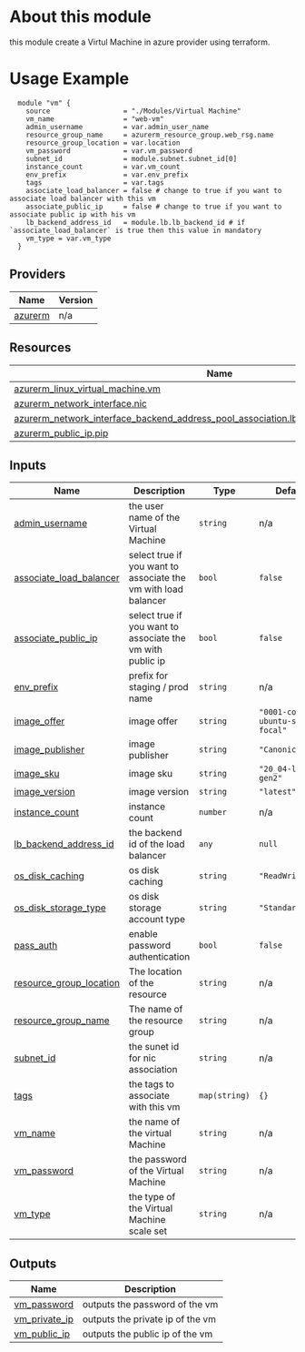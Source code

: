 <!-- BEGIN_TF_DOCS -->

# About this module
this module create a Virtul Machine in azure provider using terraform.

# Usage Example

      module "vm" {
        source                  = "./Modules/Virtual Machine"
        vm_name                 = "web-vm"
        admin_username          = var.admin_user_name
        resource_group_name     = azurerm_resource_group.web_rsg.name
        resource_group_location = var.location
        vm_password             = var.vm_password
        subnet_id               = module.subnet.subnet_id[0]
        instance_count          = var.vm_count
        env_prefix              = var.env_prefix
        tags                    = var.tags
        associate_load_balancer = false # change to true if you want to associate load balancer with this vm 
        associate_public_ip     = false # change to true if you want to associate public ip with his vm 
        lb_backend_address_id   = module.lb.lb_backend_id # if `associate_load_balancer` is true then this value in mandatory
        vm_type = var.vm_type
      }

## Providers

| Name | Version |
|------|---------|
| <a name="provider_azurerm"></a> [azurerm](#provider\_azurerm) | n/a |


## Resources

| Name | Type |
|------|------|
| [azurerm_linux_virtual_machine.vm](https://registry.terraform.io/providers/hashicorp/azurerm/latest/docs/resources/linux_virtual_machine) | resource |
| [azurerm_network_interface.nic](https://registry.terraform.io/providers/hashicorp/azurerm/latest/docs/resources/network_interface) | resource |
| [azurerm_network_interface_backend_address_pool_association.lb_backend_vm_nic_association](https://registry.terraform.io/providers/hashicorp/azurerm/latest/docs/resources/network_interface_backend_address_pool_association) | resource |
| [azurerm_public_ip.pip](https://registry.terraform.io/providers/hashicorp/azurerm/latest/docs/resources/public_ip) | resource |

## Inputs

| Name | Description | Type | Default | Required |
|------|-------------|------|---------|:--------:|
| <a name="input_admin_username"></a> [admin\_username](#input\_admin\_username) | the user name of the Virtual Machine | `string` | n/a | yes |
| <a name="input_associate_load_balancer"></a> [associate\_load\_balancer](#input\_associate\_load\_balancer) | select true if you want to associate the vm with load balancer | `bool` | `false` | no |
| <a name="input_associate_public_ip"></a> [associate\_public\_ip](#input\_associate\_public\_ip) | select true if you want to associate the vm with public ip | `bool` | `false` | no |
| <a name="input_env_prefix"></a> [env\_prefix](#input\_env\_prefix) | prefix for staging / prod name | `string` | n/a | yes |
| <a name="input_image_offer"></a> [image\_offer](#input\_image\_offer) | image offer | `string` | `"0001-com-ubuntu-server-focal"` | no |
| <a name="input_image_publisher"></a> [image\_publisher](#input\_image\_publisher) | image publisher | `string` | `"Canonical"` | no |
| <a name="input_image_sku"></a> [image\_sku](#input\_image\_sku) | image sku | `string` | `"20_04-lts-gen2"` | no |
| <a name="input_image_version"></a> [image\_version](#input\_image\_version) | image version | `string` | `"latest"` | no |
| <a name="input_instance_count"></a> [instance\_count](#input\_instance\_count) | instance count | `number` | n/a | yes |
| <a name="input_lb_backend_address_id"></a> [lb\_backend\_address\_id](#input\_lb\_backend\_address\_id) | the backend id of the load balancer | `any` | `null` | no |
| <a name="input_os_disk_caching"></a> [os\_disk\_caching](#input\_os\_disk\_caching) | os disk caching | `string` | `"ReadWrite"` | no |
| <a name="input_os_disk_storage_type"></a> [os\_disk\_storage\_type](#input\_os\_disk\_storage\_type) | os disk storage account type | `string` | `"Standard_LRS"` | no |
| <a name="input_pass_auth"></a> [pass\_auth](#input\_pass\_auth) | enable password authentication | `bool` | `false` | no |
| <a name="input_resource_group_location"></a> [resource\_group\_location](#input\_resource\_group\_location) | The location of the resource | `string` | n/a | yes |
| <a name="input_resource_group_name"></a> [resource\_group\_name](#input\_resource\_group\_name) | The name of the resource group | `string` | n/a | yes |
| <a name="input_subnet_id"></a> [subnet\_id](#input\_subnet\_id) | the sunet id for nic association | `string` | n/a | yes |
| <a name="input_tags"></a> [tags](#input\_tags) | the tags to associate with this vm | `map(string)` | `{}` | no |
| <a name="input_vm_name"></a> [vm\_name](#input\_vm\_name) | the name of the virtual Machine | `string` | n/a | yes |
| <a name="input_vm_password"></a> [vm\_password](#input\_vm\_password) | the password of the Virtual Machine | `string` | n/a | yes |
| <a name="input_vm_type"></a> [vm\_type](#input\_vm\_type) | the type of the Virtual Machine scale set | `string` | n/a | yes |

## Outputs

| Name | Description                      |
|------|----------------------------------|
| <a name="output_vm_password"></a> [vm\_password](#output\_vm\_password) | outputs the password of the vm    |
| <a name="output_vm_private_ip"></a> [vm\_private\_ip](#output\_vm\_private\_ip) | outputs the private ip of the vm |
| <a name="output_vm_public_ip"></a> [vm\_public\_ip](#output\_vm\_public\_ip) | outputs the public ip of the vm  |
<!-- END_TF_DOCS -->
